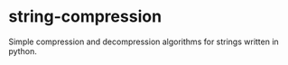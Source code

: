 string-compression
==================

Simple compression and decompression algorithms for strings written in python.
